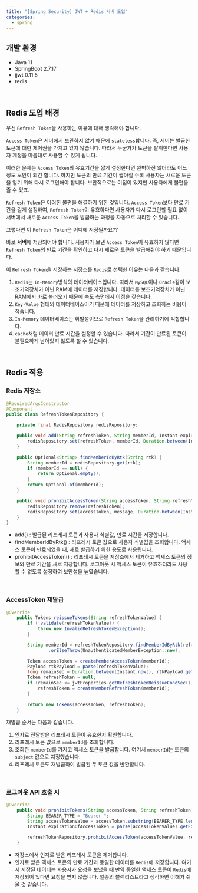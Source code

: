 ```yaml
---
title: "[Spring Security] JWT + Redis 서버 도입"
categories:
  - spring
---
```


## 개발 환경

- Java 11
- SpringBoot 2.7.17
- jjwt 0.11.5
- redis

<br>

## Redis 도입 배경

우선 `Refresh Token`을 사용하는 이유에 대해 생각해야 합니다.

`Access Token`은 서버에서 보관하지 않기 때문에 `stateless`합니다. 즉, 서버는 발급한 토큰에 대한 제어권을 가지고 있지 않습니다. 따라서 누군가가 토큰을 탈취한다면 사용자 계정을 마음대로 사용할 수 있게 됩니다.

이러한 문제는 `Access Token`의 유효기간을 짧게 설정한다면 완벽하진 않더라도 어느 정도 보안이 되긴 합니다. 하지만 토큰의 만료 기간이 짧아질 수록 사용자는 새로운 토큰을 얻기 위해 다시 로그인해야 합니다. 보안적으로는 이점이 있지만 사용자에게 불편을 줄 수 있죠.

`Refresh Token`은 이러한 불편을 해결하기 위한 것입니다. `Access Token`보다 만료 기간을 길게 설정하여, `Refresh Token`이 유효하다면 사용자가 다시 로그인할 필요 없이 서버에서 새로운 `Access Token`을 발급하는 과정을 자동으로 처리할 수 있습니다.

그렇다면 이 `Refresh Token`은 어디에 저장될까요??

바로 **서버**에 저장되어야 합니다. 사용자가 보낸 `Access Token`이 유효하지 않다면 `Refresh Token`의 만료 기간을 확인하고 다시 새로운 토큰을 발급해줘야 하기 때문입니다.

이 `Refresh Token`을 저장하는 저장소를 `Redis`로 선택한 이유는 다음과 같습니다.

1. `Redis`는 `In-Memory`방식의 데이터베이스입니다. 따라서 `MySQL`이나 `Oracle`같이 보조기억장치가 아닌 RAM에 데이터를 저장합니다. 데이터를 보조기억장치가 아닌 RAM에서 바로 불러오기 때문에 속도 측면에서 이점을 갖습니다.
2. `Key-Value` 형태의 데이터베이스이기 때문에 데이터를 저장하고 조회하는 비용이 적습니다.
3. `In-Memory` 데이터베이스는 휘발성이므로 `Refresh Token`을 관리하기에 적합합니다.
4. `cache`처럼 데이터 만료 시간을 설정할 수 있습니다. 따라서 기간이 만료된 토큰이 불필요하게 남아있지 않도록 할 수 있습니다.

<br>

## Redis 적용

### Redis 저장소

```java
@RequiredArgsConstructor
@Component
public class RefreshTokenRepository {

    private final RedisRepository redisRepository;

    public void add(String refreshToken, String memberId, Instant expiry) {
        redisRepository.set(refreshToken, memberId, Duration.between(Instant.now(), expiry));
    }

    public Optional<String> findMemberIdByRtk(String rtk) {
        String memberId = redisRepository.get(rtk);
        if (memberId == null) {
            return Optional.empty();
        }
        return Optional.of(memberId);
    }

    public void prohibitAccessToken(String accessToken, String refreshToken, String message, Instant expiry) {
        redisRepository.remove(refreshToken);
        redisRepository.set(accessToken, message, Duration.between(Instant.now(), expiry));
    }
}

```

- add() : 발급된 리프레시 토큰과 사용자 식별값, 만료 시간을 저장합니다.
- findMemberIdByRtk() : 리프레시 토큰 값으로 사용자 식별값을 조회합니다. 액세스 토큰이 만료되었을 때, 새로 발급하기 위한 용도로 사용됩니다.
- prohibitAccessToken() : 리프레시 토큰을 저장소에서 제거하고 액세스 토큰의 정보와 만료 기간을 새로 저장합니다. 로그아웃 시 액세스 토큰이 유효하더라도 사용할 수 없도록 설정하여 보안성을 높였습니다.

<br>

### AccessToken 재발급

```java
@Override
    public Tokens reissueTokens(String refreshTokenValue) {
        if (!validate(refreshTokenValue)) {
            throw new InvalidRefreshTokenException();
        }

        String memberId = refreshTokenRepository.findMemberIdByRtk(refreshTokenValue)
                .orElseThrow(UnauthenticatedMemberException::new);

        Token accessToken = createMemberAccessToken(memberId);
        Payload rtkPayload = parse(refreshTokenValue);
        long remainSec = Duration.between(Instant.now(), rtkPayload.getExpiredAt()).toSeconds();
        Token refreshToken = null;
        if (remainSec <= jwtProperties.getRefreshTokenReissueCondSec()) {
            refreshToken = createMemberRefreshToken(memberId);
        }

        return new Tokens(accessToken, refreshToken);
    }
```

재발급 순서는 다음과 같습니다.

1. 인자로 전달받은 리프레시 토큰이 유효한지 확인합니다.
2. 리프레시 토큰 값으로 `memberId`를 조회합니다.
3. 조회한 `memberId`를 가지고 액세스 토큰을 발급합니다. 여기서 `memberId`는 토큰의 `subject` 값으로 지정했습니다.
4. 리프레시 토큰도 재발급하여 발급된 두 토큰 값을 반환합니다.

<br>

### 로그아웃 API 호출 시

```java
@Override
    public void prohibitTokens(String accessToken, String refreshToken) {
        String BEARER_TYPE = "Bearer ";
        String accessTokenValue = accessToken.substring(BEARER_TYPE.length());
        Instant expirationOfAccessToken = parse(accessTokenValue).getExpiredAt();

        refreshTokenRepository.prohibitAccessToken(accessTokenValue, refreshToken, "logout", expirationOfAccessToken);
    }
```

- 저장소에서 인자로 받은 리프레시 토큰을 제거합니다.
- 인자로 받은 액세스 토큰의 만료 기간과 동일한 데이터를 `Redis`에 저장합니다. 여기서 저장된 데이터는 사용자가 요청을 보냈을 때 만약 동일한 액세스 토큰이 `Redis`에 저장되어 있다면 요청을 받지 않습니다. 일종의 블랙리스트라고 생각하면 이해가 쉬울 것 같습니다.
